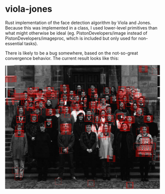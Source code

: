 # viola-jones

Rust implementation of the face detection algorithm by Viola and Jones. Because
this was implemented in a class, I used lower-level primitives than what might
otherwise be ideal (eg. PistonDevelopers/image instead of
PistonDevelopers/imageproc, which is included but only used for non-essential
tasks).

There is likely to be a bug somewhere, based on the not-so-great convergence
behavior. The current result looks like this:

![example image](test_img_out.jpg)
